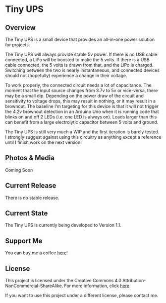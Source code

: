 # Tiny UPS

## Overview
The Tiny UPS is a small device that provides an all-in-one power solution for projects. 

The Tiny UPS will always provide stable 5v power. If there is no USB cable connected, a LiPo will be boosted to make the 5 volts. If there is a USB cable connected, the 5 volts is drawn from that, and the LiPo is charged. Switching between the two is nearly instantaneous, and connected devices should not (hopefully) experience a change in their voltage. 

To work properly, the connected circuit needs a lot of capacitance. The moment that the input source changes from 3.7v to 5v or vice-versa, there may be a small dip. Depending on the power draw of the circuit and sensitivity to voltage drops, this may result in nothing, or it may result in a brownout. The baseline I'm targeting for this device is that it will not trigger the 4.2v brownout detection in an Arduino Uno when it is running code that blinks on and off 2 LEDs (i.e. one LED is always on). Loads larger than this can benefit from a large electrolytic capacitor between 5 volts and ground.

The Tiny UPS is still very much a WIP and the first iteration is barely tested. I strongly suggest against using this circuitry as anything except a reference until I finish work on the next version!

## Photos & Media
Coming Soon

## Current Release
There is no stable release. 

## Current State
The Tiny UPS is currently being developed to Version 1.1.


## Support Me
You can buy me a coffee [here](https://www.buymeacoffee.com/jimheaney)!

## License
This project is licensed under the Creative Commons 4.0 Attribution-NonCommercial-ShareAlike. For more information, click [here](https://creativecommons.org/licenses/by-nc-sa/4.0/).

If you want to use this project under a different license, please contact me. 
